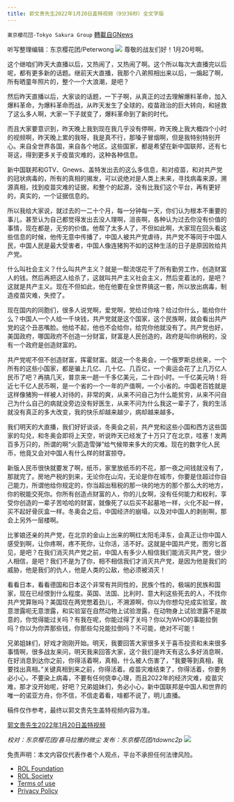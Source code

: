```yaml
---
title: 郭文贵先生2022年1月20日盖特视频（9分36秒）全文字版
---
```

`東京櫻花団-Tokyo Sakura Group` [轉載自GNews](https://gnews.org/zh-hans/1887503/)

听写整理编辑：东京樱花团/Peterwong
![](https://assets.gnews.org/wp-content/uploads/2022/01/1-183.png)
尊敬的战友们好！1月20号啊。

这个继咱们昨天大直播以后，又热闹了，又热闹了啊。这个所以每次大直播完以后呢，都有更多新的话题。继前天大直播，我那个八弟照相出来以后，一煽起了啊，所有晒童年照片的，整个一个大浪潮，是吧？

然后昨天直播以后，大家谈的话题，一下子啊，从真正的过去理解爆料革命，加入爆料革命，为爆料革命而战，从昨天发生了全球的，疫苗政治的巨大转向，和拯救了这么多人啊，大家一下子就变了，爆料革命到了新的时代。

而且大家要意识到，昨天晚上我到现在我几乎没有停啊，昨天晚上我大概四个小时的视频啊，昨天晚上累的我呀，我是真不行，那嗓子冒烟啊，但是我特别特别开心。来自全世界各国，来自各个地区。这些国家，都是希望在新中国联邦，还有七哥这，得到更多关于疫苗灾难的，这种各种信息。

新中国联邦和GTV、Gnews、盖特发出去的这么多信息，和对疫苗，和对共产党的冠状病毒的，所有的真相的揭发，可以说绝对是人类上未来，寻找病毒来源，溯源真相，找到疫苗灾难的证据，和整个的起源，没有比我们这个平台，再有更好的，真实的，一个证据信息的。

所以我给大家说，就过去的一二十个月，每一分钟每一天，你们认为根本不重要的事儿，甚至认为自己都觉得发出去没人理啊，沮丧啊，各种认为过去你没有价值的事情，现在都是，无穷的价值。他帮了太多人了，不但如此啊，大家现在回头看这些信息的时候，他传无意中传播了，中国人被共产党虐待，共产党不等同于中国人民，中国人民是最大受害者，中国人像连猪狗不如的这种生活的日子是原因败给共产党。

什么叫社会主义？什么叫共产主义？就是一帮流氓花干了所有勤劳工作，创造财富人的钱。然后再把这人给杀了，这就叫共产主义社会主义，然后变着法的，是吧？这就是共产主义。现在不但如此，他在他要在全世界搞这一套，所以放出病毒，制造疫苗灾难，失控了。

现在国内的同胞们，很多人说党啊，爱党啊，党给过你啥？给过你什么，能给你什么？中国人一个人给一千块钱，共产党就是这个国家，这个民族啊，就会看出共产党的这个丑恶嘴脸。他给不起，他也不会给你，给完你他就没有了。共产党也好，美国政府，哪国政府不创造一分财富，财富是人民创造的，政府是叫你纳税的，没有一个政府是创造财富的。

共产党呢不但不创造财富，挥霍财富。就这一个冬奥会，一个俄罗斯总统来，一个所有的这些小国家，都是骗上几亿、几十亿、几百亿，一个奥运会花了上几万亿人民币了吧？再搞几天，普京来一趟一千多亿美元，二十四小时。一千亿美元呐！将近七千亿人民币啊，是一个省的一个一年的产值啊，一个小省的。中国老百姓就是这样像猪狗一样被人对待的，非常的爽，从来不问自己为什么能贫穷，从来不问自己为什么自己的病就没旁边没有好医生，从来不问为什么我这一辈子了，我的生活就没有真正的多大改变，我的快乐却越来越少，病却越来越多。

我们明天的大直播，我们好好谈谈，冬奥会之前，共产党和这些小国和西方这些国家的勾兑，和冬奥会即将上天空，听说昨天已经发了十万只了在北京，哇塞！发两百多万只的，所谓的啊“火箭造雪弹”给气候带来多大的灾难。现在的数字化人民币，他竟又会对中国人有什么样的财富掠夺。

新版人民币很快就要发了啊，纸币，家里放纸币的不花，那一夜之间钱就没有了，那就完了。房地产税的到来，无论你在山沟，无论是你在城市，你要是住超过你自己能力，所谓他给你规定的，你当超出租税的那一块的地方的那个那么大的地方，你的税能交死你。你所有创造点财富的人，你的儿女啊，没有任何能力和权利，享受你创造的一辈子苦哈哈的财富，就像死了以后买不起墓地一样，火化不起一样，买不起好骨灰盒一样。冬奥会之后，中国经济的崩塌，以及对中国人的剥削啊，那会上另外一层楼啊。

比爹娘还亲的共产党，在北京的金山上出来的啊红太阳毛泽东，会真正让你中国人感受到啊，让你疼啊，疼不死你，让你活，活不好。这就是中国共产党，图穷匕首见，是吧？在我们消灭共产党之前，中国人有多少人相信我们能消灭共产党，很少人相信，是吧？我们不是为了你，相不相信我们才消灭共产党，是因为他是我们的威胁，他是我们的仇人，他是人类的公敌，他必须被消灭！

看看日本，看看德国和日本这个非常有共同性的，民族个性的，极端的民族和国家，现在已经恨到什么程度。英国、法国、比利时、意大利这些死去的人，不找你共产党算账吗？美国现在两党憋着劲儿，不溯源啊，你以为你想勾兑成实验室，故意泄露呃无意泄露，和实验室在自然动物上试验泄露，在动物身上试验泄露不是故意的，你觉得能过关吗？有我在呢，你能过得了关吗？你以为WHO的事能拉倒吗？你以为你弄那些钱，你那些勾兑能拉倒吗？不可能，绝对不可能！

兄弟姐妹们，好戏才刚刚开始。明天，我要回答大家很多关于喜币投资和未来很多事情啊，很多战友来问，明天我来回答大家，这个我们是昨天有这么多好消息啊，在好消息到达你之前，你得活着啊，真相，什么被人伤害了，“我要等到真相，我要找出真相。”关键真相到来之前，你得活着。疫苗灾难结束了，你得活着，你要务必小心，不要染上病毒，不要有任何侥幸心理，而且2022年的经济灾难，疫苗灾难，那才没开始呢，好吧？兄弟姐妹们，务必小心，新中国联邦是中国人和世界的唯一的诺亚方舟，你不信，不信走着看，啥都不说了，明儿直播。

稿件仅作参考，最终以郭文贵先生盖特视频内容为准。

[郭文贵先生2022年1月20日盖特视频](https://gettr.com/post/ppiivsf0d0)

*校对：东京樱花团/喜马拉雅的微尘*
*发布：东京樱花团/tdownc2p*
![](https://assets.gnews.org/wp-content/uploads/2021/12/yht.jpg)
 

免责声明：本文内容仅代表作者个人观点，平台不承担任何法律风险。

- [ROL Foundation](https://rolfoundation.org/)
- [ROL Society](https://rolsociety.org/)
- [Terms of use](https://gnews.org/terms-of-use-3/)
- [Privacy Policy](https://gnews.org/privacy-policy/)
